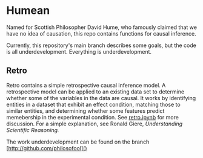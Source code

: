 # Humean

Named for Scottish Philosopher David Hume, who famously claimed that we have no idea of causation, this repo contains functions for causal inference.

Currently, this repository's main branch describes some goals, but the code is all underdevelopment. Everything is underdevelopment.

## Retro

Retro contains a simple retrospective causal inference model. A retrospective model can be applied to an existing data set to determine whether some of the variables in the data are causal. It works by identifying entities in a dataset that exhibit an effect condition, matching those to similar entities, and determining whether some features predict memebership in the experimental condition. See [retro.ipynb]() for more discussion. For a simple explanation, see Ronald Giere, _Understanding Scientific Reasoning._

The work underdevelopment can be found on the branch [http://github.com/philosofool]()

